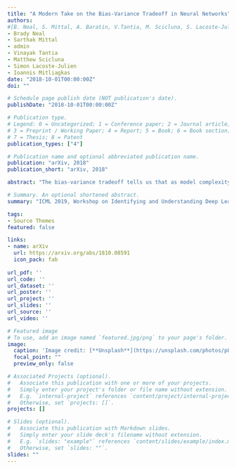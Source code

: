 ```yaml
---
title: "A Modern Take on the Bias-Variance Tradeoff in Neural Networks"
authors: 
#[B. Neal, S. Mittal, A. Baratin, V.Tantia, M. Scicluna, S. Lacoste-Julien, I. Mitliagkas]
- Brady Neal
- Sarthak Mittal
- admin
- Vinayak Tantia
- Matthew Scicluna
- Simon Lacoste-Julien
- Ioannis Mitliagkas
date: "2018-10-01T00:00:00Z"
doi: ""

# Schedule page publish date (NOT publication's date).
publishDate: "2018-10-01T00:00:00Z"

# Publication type.
# Legend: 0 = Uncategorized; 1 = Conference paper; 2 = Journal article;
# 3 = Preprint / Working Paper; 4 = Report; 5 = Book; 6 = Book section;
# 7 = Thesis; 8 = Patent
publication_types: ["4"]

# Publication name and optional abbreviated publication name.
publication: "arXiv, 2018"
publication_short: "arXiv, 2018"

abstract: "The bias-variance tradeoff tells us that as model complexity increases, bias falls and variances increases, leading to a U-shaped test error curve. However, recent empirical results with over-parameterized neural networks are marked by a striking absence of the classic U-shaped test error curve: test error keeps decreasing in #wider networks. This suggests that there might not be a bias-variance tradeoff in neural networks with respect to network width, unlike was originally claimed by, e.g., Geman et al. (1992). Motivated by the shaky evidence used to support this claim in neural networks, we measure bias and variance in the modern setting. We #find that both bias and variance can decrease as the number of parameters grows. To better understand this, we introduce a new decomposition of the variance to disentangle the effects of optimization and data sampling. We also provide theoretical analysis in a simplified setting that is consistent with our empirical findings."

# Summary. An optional shortened abstract.
summary: "ICML 2019, Workshop on Identifying and Understanding Deep Learning Phenomena"

tags:
- Source Themes
featured: false

links:
- name: arXiv
  url: https://arxiv.org/abs/1810.08591
  icon_pack: fab
  
url_pdf: ''
url_code: ''
url_dataset: ''
url_poster: ''
url_project: ''
url_slides: ''
url_source: ''
url_video: ''

# Featured image
# To use, add an image named `featured.jpg/png` to your page's folder. 
image:
  caption: 'Image credit: [**Unsplash**](https://unsplash.com/photos/pLCdAaMFLTE)'
  focal_point: ""
  preview_only: false

# Associated Projects (optional).
#   Associate this publication with one or more of your projects.
#   Simply enter your project's folder or file name without extension.
#   E.g. `internal-project` references `content/project/internal-project/index.md`.
#   Otherwise, set `projects: []`.
projects: []

# Slides (optional).
#   Associate this publication with Markdown slides.
#   Simply enter your slide deck's filename without extension.
#   E.g. `slides: "example"` references `content/slides/example/index.md`.
#   Otherwise, set `slides: ""`.
slides: ""
---
```

